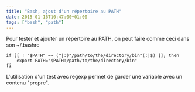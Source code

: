 ```yaml
---
title: "Bash, ajout d'un répertoire au PATH"
date: 2015-01-16T10:47:00+01:00
tags: ["bash", "path"]
---
```

Pour tester et ajouter un répertoire au PATH, on peut faire comme ceci dans son ~/.bashrc


```
if [[ ! "$PATH" =~ (^|:)"/path/to/the/directory/bin"(:|$) ]]; then
    export PATH="$PATH:/path/to/the/directory/bin"
fi
```

L'utilisation d'un test avec regexp permet de garder une variable avec un contenu "propre".

